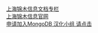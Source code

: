 [上海锦木信息文档专栏](docs.whaleal.com)  
[上海锦木信息官网](http://www.jinmuinfo.com/)   
[申请加入MongoDB 汉化小组  请点击](https://github.com/orgs/whaleal/teams/mongodb/members)

